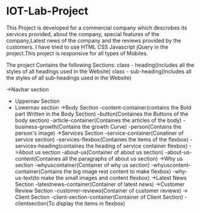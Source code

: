 # IOT-Lab-Project

This Project is developed for a commercial company which descrobes its services provided, about the company, special features of the company,Latest news of the company and the reviews provided by the customers. I have tried to use HTML CSS Javascript jQuery in the project.This project is responsive for all types of Mobiles.

The project Contains the following Sections:
 class - heading(Includes all the styles of all headings used in the Website)
 class - sub-heading(Includes all the styles of all sub-headings used in the Website)

->Navbar section 
   - Uppernav Section
   - Lowernav section 
->Body Section
   -content-container(contains the Bold part Written in the Body Section)
   -button(Containes the Buttons of the body section)
    -article-container(Containes the articles of the body)
    -business-growth(Contains the growth Curve)
    -person(Contains the person's image)
->Services Section
     -service-container(Conatiner of service section)
    -services-flexbox(Containes the items of the flexbox)
    -services-heading(containes the heading of service container flexbox)
->About us section
    -about-us(Container of about us section)
    -about-us-content(Containes all the paragraphs of about us section)
->Why us section
   -whyuscontainer(Container of why us section)
   -whyuscontent-container(Contains the big image rest content to make flexbox)
   -why-us-text(to make the small images and content flexbox)
->Latest News Section
   -latestnews-container(Container of latest news)
->Customer Review Section
  -customer-reviews(Container of customer reviews)
-> Client Section
  -client-section-container(Container of Client Section)
  -clientsection(To display the items in flexbox)

